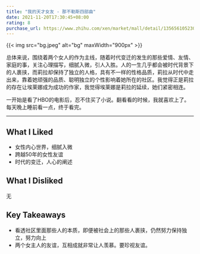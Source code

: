 ```yaml
---
title: "我的天才女友 - 那不勒斯四部曲"
date: 2021-11-20T17:30:45+08:00
rating: 8
purchase_url: https://www.zhihu.com/xen/market/mall/detail/1356561052302422016?mcn_card_id=1445445969823735808&source=goodsRecommend-pc&zh_nav_left=back&zh_nav_right=empty
---
```


{{< img src="bg.jpeg" alt="bg" maxWidth="900px" >}}

总体来说，围绕着两个女人的作为主线，随着时代变迁的发生的那些爱情、友情、家庭的事，关注心理描写，细腻入微，引人入胜。人的一生几乎都会被时代背景下的人裹挟，而莉拉却保持了独立的人格，具有不一样的性格品质，莉拉从时代中走出来，靠着她顽强的品质、聪明独立的个性影响着她所在的社区。我觉得正是莉拉的存在让埃莱娜成为成功的作家，我觉得埃莱娜是莉拉的延续，她们紧密相连。

一开始是看了HBO的电影后，忍不住买了小说。翻看看的时候，我就喜欢上了。每天晚上睡前看一点，终于看完。

---

## What I Liked

* 女性内心世界，细腻入微
* 跨越50年的女性友谊
* 时代的变迁，人心的阐述

## What I Disliked

无

## Key Takeaways

* 看透社区里面那些人的本质，即便被社会上的那些人裹挟，仍然努力保持独立，努力向上
* 两个女主人的友谊，互相成就非常让人羡慕。要珍视友谊。
